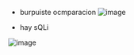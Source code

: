 




- burpuiste ocmparacion
![image](https://user-images.githubusercontent.com/94720207/210186450-fabf11b4-6f9c-41fd-9723-d95015a3f138.png)





- hay sQLi

![image](https://user-images.githubusercontent.com/94720207/210186706-ddd0c41d-157a-45f0-aacc-98496397315a.png)

